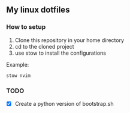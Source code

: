 ## My linux dotfiles

### How to setup

1. Clone this repository in your home directory
2. cd to the cloned project 
3. use stow to install the configurations 

Example:

```
stow nvim
```

### TODO

- [x] Create a python version of bootstrap.sh

